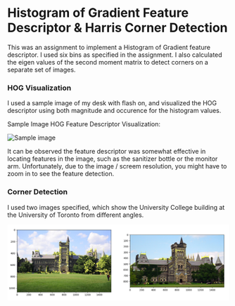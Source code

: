 # Histogram of Gradient Feature Descriptor & Harris Corner Detection

This was an assignment to implement a Histogram of Gradient feature descriptor. I used six bins as specified in the assignment. I also calculated the eigen values of the second moment matrix to detect corners on a separate set of images. 

### HOG Visualization 

I used a sample image of my desk with flash on, and visualized the HOG descriptor using both magnitude and occurence for the histogram values. 

Sample Image HOG Feature Descriptor Visualization: 

![Sample image](./flash_histograms.png)

It can be observed the feature descriptor was somewhat effective in locating features in the image, such as the sanitizer bottle or the monitor arm. Unfortunately, due to the image / screem resolution, you might have to zoom in to see the feature detection. 

### Corner Detection 

I used two images specified, which show the University College building at the University of Toronto from different angles. 

![Sample image](./lawn_corner_larger_sigma.png)